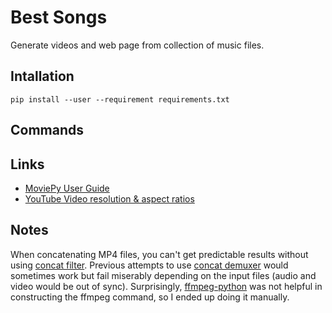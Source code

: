 # Best Songs

Generate videos and web page from collection of music files.

## Intallation

    pip install --user --requirement requirements.txt

## Commands


## Links

- [MoviePy User Guide](https://zulko.github.io/moviepy/index.html)
- [YouTube Video resolution & aspect ratios](https://support.google.com/youtube/answer/6375112?hl=en&co=GENIE.Platform%3DDesktop)

## Notes

When concatenating MP4 files, you can't get predictable results without using [concat filter](http://trac.ffmpeg.org/wiki/Concatenate#filter). Previous attempts to use [concat demuxer](http://trac.ffmpeg.org/wiki/Concatenate#demuxer) would sometimes work but fail miserably depending on the input files (audio and video would be out of sync). Surprisingly, [ffmpeg-python](https://github.com/kkroening/ffmpeg-python) was not helpful in constructing the ffmpeg command, so I ended up doing it manually.
